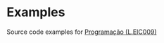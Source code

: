 # Examples

Source code examples for [Programação (L.EIC009)](https://moodle.up.pt/course/view.php?id=4082)




